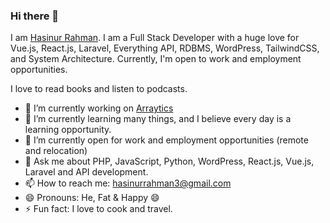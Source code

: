 ### Hi there 👋

I am [Hasinur Rahman](https://linkedin.com/in/hasinur1997). I am a Full Stack Developer with a huge love for Vue.js, React.js, Laravel, Everything API, RDBMS, WordPress, TailwindCSS, and System Architecture. Currently, I'm open to work and employment opportunities.

I love to read books and listen to podcasts.

- 🔭 I’m currently working on [Arraytics](https://arraytics.com)
- 🌱 I’m currently learning many things, and I believe every day is a learning opportunity.
- 👯 I’m currently open for work and employment opportunities (remote and relocation)
- 💬 Ask me about PHP, JavaScript, Python, WordPress, React.js, Vue.js, Laravel and API development.
- 📫 How to reach me: [hasinurrahman3@gmail.com](hasinurrahman3@gmail.com)
- 😄 Pronouns: He, Fat & Happy 😄
- ⚡ Fun fact: I love to cook and travel.
  

